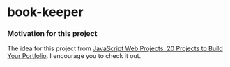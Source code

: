 # book-keeper

### Motivation for this project

The idea for this project from [JavaScript Web Projects: 20 Projects to Build Your Portfolio](https://academy.zerotomastery.io/p/javascript-projects). I encourage you to check it out.
